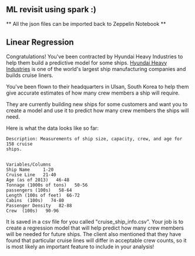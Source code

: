 ## ML revisit using spark :)

** All the json files can be imported back to Zeppelin Notebook **

## Linear Regression

Congratulations! You've been contracted by Hyundai Heavy Industries to help them build a predictive model for some ships. [Hyundai Heavy Industries](http://www.hyundai.eu/en) is one of the world's largest ship manufacturing companies and builds cruise liners.

You've been flown to their headquarters in Ulsan, South Korea to help them give accurate estimates of how many crew members a ship will require.

They are currently building new ships for some customers and want you to create a model and use it to predict how many crew members the ships will need.

Here is what the data looks like so far:

    Description: Measurements of ship size, capacity, crew, and age for 158 cruise
    ships.


    Variables/Columns
    Ship Name     1-20
    Cruise Line   21-40
    Age (as of 2013)   46-48
    Tonnage (1000s of tons)   50-56
    passengers (100s)   58-64
    Length (100s of feet)  66-72
    Cabins  (100s)   74-80
    Passenger Density   82-88
    Crew  (100s)   90-96
    
It is saved in a csv file for you called "cruise_ship_info.csv". Your job is to create a regression model that will help predict how many crew members will be needed for future ships. The client also mentioned that they have found that particular cruise lines will differ in acceptable crew counts, so it is most likely an important feature to include in your analysis! 
